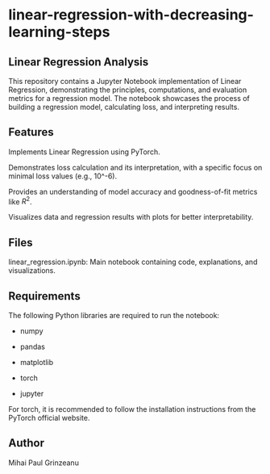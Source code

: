 # linear-regression-with-decreasing-learning-steps

## Linear Regression Analysis

This repository contains a Jupyter Notebook implementation of Linear Regression, demonstrating the principles, computations, and evaluation metrics for a regression model. The notebook showcases the process of building a regression model, calculating loss, and interpreting results.

## Features

Implements Linear Regression using PyTorch.

Demonstrates loss calculation and its interpretation, with a specific focus on minimal loss values (e.g., 10^-6).

Provides an understanding of model accuracy and goodness-of-fit metrics like $R^2$.

Visualizes data and regression results with plots for better interpretability.

## Files

linear_regression.ipynb: Main notebook containing code, explanations, and visualizations.

## Requirements

The following Python libraries are required to run the notebook:
  - numpy

  - pandas

  - matplotlib

  - torch

  - jupyter

For torch, it is recommended to follow the installation instructions from the PyTorch official website.

## Author

Mihai Paul Grinzeanu
